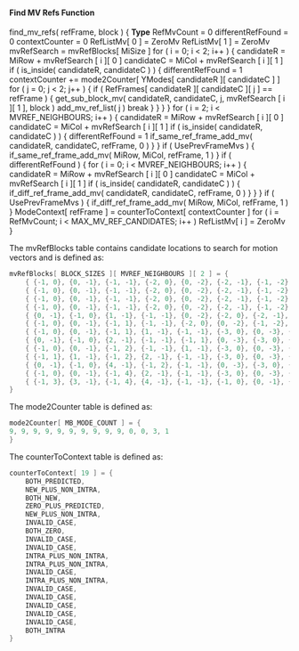 #### Find MV Refs Function

<div class="syntax">
find_mv_refs( refFrame, block ) {                                     <b>Type</b>
    RefMvCount = 0
    differentRefFound = 0
    contextCounter = 0
    RefListMv[ 0 ] = ZeroMv
    RefListMv[ 1 ] = ZeroMv
    mvRefSearch = mvRefBlocks[ MiSize ]
    for ( i = 0; i < 2; i++ ) {
        candidateR = MiRow + mvRefSearch [ i ][ 0 ]
        candidateC = MiCol + mvRefSearch [ i ][ 1 ]
        if ( is_inside( candidateR, candidateC ) ) {
            differentRefFound = 1
            contextCounter += mode2Counter[ YModes[ candidateR ][ candidateC ] ]
            for ( j = 0; j < 2; j++ ) {
                if ( RefFrames[ candidateR ][ candidateC ][ j ] == refFrame ) {
                    get_sub_block_mv( candidateR, candidateC, j,
                                      mvRefSearch [ i ][ 1 ], block )
                    add_mv_ref_list( j )
                    break
                }
            }
        }
    }
    for ( i = 2; i < MVREF_NEIGHBOURS; i++ ) {
        candidateR = MiRow + mvRefSearch [ i ][ 0 ]
        candidateC = MiCol + mvRefSearch [ i ][ 1 ]
        if ( is_inside( candidateR, candidateC ) ) {
            differentRefFound = 1
            if_same_ref_frame_add_mv( candidateR, candidateC, refFrame, 0 )
        }
    }
    if ( UsePrevFrameMvs ) {
        if_same_ref_frame_add_mv( MiRow, MiCol, refFrame, 1 )
    }
    if ( differentRefFound ) {
        for ( i = 0; i < MVREF_NEIGHBOURS; i++ ) {
            candidateR = MiRow + mvRefSearch [ i ][ 0 ]
            candidateC = MiCol + mvRefSearch [ i ][ 1 ]
            if ( is_inside( candidateR, candidateC ) ) {
                if_diff_ref_frame_add_mv( candidateR, candidateC, refFrame, 0 )
            }
        }
    }
    if ( UsePrevFrameMvs ) {
        if_diff_ref_frame_add_mv( MiRow, MiCol, refFrame, 1 )
    }
    ModeContext[ refFrame ] = counterToContext[ contextCounter ]
    for ( i = RefMvCount; i < MAX_MV_REF_CANDIDATES; i++ )
        RefListMv[ i ] = ZeroMv
}

</div>

The mvRefBlocks table contains candidate locations to search for motion
vectors and is defined as:

~~~~~ c
mvRefBlocks[ BLOCK_SIZES ][ MVREF_NEIGHBOURS ][ 2 ] = {
    { {-1, 0}, {0, -1}, {-1, -1}, {-2, 0}, {0, -2}, {-2, -1}, {-1, -2}, {-2, -2} },
    { {-1, 0}, {0, -1}, {-1, -1}, {-2, 0}, {0, -2}, {-2, -1}, {-1, -2}, {-2, -2} },
    { {-1, 0}, {0, -1}, {-1, -1}, {-2, 0}, {0, -2}, {-2, -1}, {-1, -2}, {-2, -2} },
    { {-1, 0}, {0, -1}, {-1, -1}, {-2, 0}, {0, -2}, {-2, -1}, {-1, -2}, {-2, -2} },
    { {0, -1}, {-1, 0}, {1, -1}, {-1, -1}, {0, -2}, {-2, 0}, {-2, -1}, {-1, -2} },
    { {-1, 0}, {0, -1}, {-1, 1}, {-1, -1}, {-2, 0}, {0, -2}, {-1, -2}, {-2, -1} },
    { {-1, 0}, {0, -1}, {-1, 1}, {1, -1}, {-1, -1}, {-3, 0}, {0, -3}, {-3, -3} },
    { {0, -1}, {-1, 0}, {2, -1}, {-1, -1}, {-1, 1}, {0, -3}, {-3, 0}, {-3, -3} },
    { {-1, 0}, {0, -1}, {-1, 2}, {-1, -1}, {1, -1}, {-3, 0}, {0, -3}, {-3, -3} },
    { {-1, 1}, {1, -1}, {-1, 2}, {2, -1}, {-1, -1}, {-3, 0}, {0, -3}, {-3, -3} },
    { {0, -1}, {-1, 0}, {4, -1}, {-1, 2}, {-1, -1}, {0, -3}, {-3, 0}, {2, -1} },
    { {-1, 0}, {0, -1}, {-1, 4}, {2, -1}, {-1, -1}, {-3, 0}, {0, -3}, {-1, 2} },
    { {-1, 3}, {3, -1}, {-1, 4}, {4, -1}, {-1, -1}, {-1, 0}, {0, -1}, {-1, 6} }
}
~~~~~

The mode2Counter table is defined as:

~~~~~ c
mode2Counter[ MB_MODE_COUNT ] = {
9, 9, 9, 9, 9, 9, 9, 9, 9, 9, 0, 0, 3, 1
}
~~~~~

The counterToContext table is defined as:

~~~~~ c
counterToContext[ 19 ] = {
    BOTH_PREDICTED,
    NEW_PLUS_NON_INTRA,
    BOTH_NEW,
    ZERO_PLUS_PREDICTED,
    NEW_PLUS_NON_INTRA,
    INVALID_CASE,
    BOTH_ZERO,
    INVALID_CASE,
    INVALID_CASE,
    INTRA_PLUS_NON_INTRA,
    INTRA_PLUS_NON_INTRA,
    INVALID_CASE,
    INTRA_PLUS_NON_INTRA,
    INVALID_CASE,
    INVALID_CASE,
    INVALID_CASE,
    INVALID_CASE,
    INVALID_CASE,
    BOTH_INTRA
}
~~~~~

